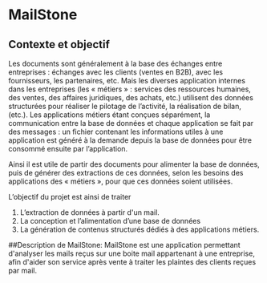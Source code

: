 # MailStone

## Contexte et objectif

Les documents sont généralement à la base des échanges entre entreprises : échanges avec les clients (ventes en B2B), avec les fournisseurs, les partenaires, etc. Mais les diverses application internes dans les entreprises (les « métiers » : services des ressources humaines, des ventes, des affaires juridiques, des achats, etc.) utilisent des données structurées pour réaliser le pilotage de l’activité, la réalisation de bilan, (etc.). Les applications métiers étant conçues séparément, la communication entre la base de données et chaque application se fait par des messages : un fichier contenant les informations utiles à une application est généré à la demande depuis la base de données pour être consommé ensuite par l’application.

Ainsi il est utile de partir des documents pour alimenter la base de données, puis de générer des extractions de ces données, selon les besoins des applications des « métiers », pour que ces données soient utilisées.

L’objectif du projet est ainsi de traiter

1. L’extraction de données à partir d'un mail.
2. La conception et l’alimentation d’une base de données
3. La génération de contenus structurés dédiés à des applications métiers.


##Description de MailStone: 
MailStone est une application permettant d'analyser les mails reçus sur une boite mail appartenant à une entreprise, afin d'aider son service après vente à traiter les plaintes des clients reçues par mail.
